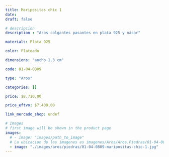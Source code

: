 ```yaml
---
title: Maripositas chic 1
date: 
draft: false

# descripcion
description : "Aros colgantes pasantes en plata 925 y nácar"

materials: Plata 925

color: Plateado

dimensions: "ancho 1.3 cm"

code: 01-04-0809

type: "Aros"

categories: []

price: $8.710,00

price_eftvo: $7.400,00

link_mercado_shop: undef

# Images
# first image will be shown in the product page
images:
  # - image: "images/path_to_image"
  # La ubicacion de las imagenes es imagenes/Aros/Aros.Piedras/01-04-0809-maripositas-chic-1
  - image: "./images/aros/piedras/01-04-0809-maripositas-chic-1.jpg"
---
```


